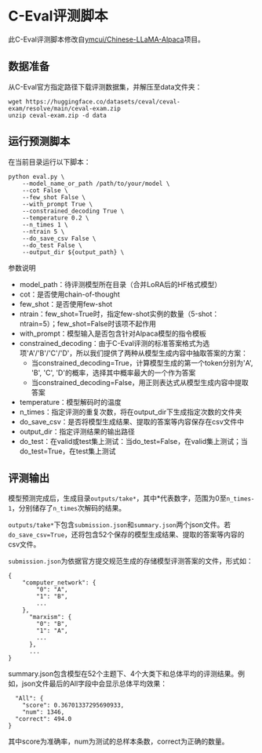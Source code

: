 # C-Eval评测脚本

此C-Eval评测脚本修改自[ymcui/Chinese-LLaMA-Alpaca](https://github.com/ymcui/Chinese-LLaMA-Alpaca)项目。

## 数据准备

从C-Eval官方指定路径下载评测数据集，并解压至data文件夹：

```
wget https://huggingface.co/datasets/ceval/ceval-exam/resolve/main/ceval-exam.zip
unzip ceval-exam.zip -d data
```

## 运行预测脚本

在当前目录运行以下脚本：

```
python eval.py \
    --model_name_or_path /path/to/your/model \
    --cot False \
    --few_shot False \
    --with_prompt True \
    --constrained_decoding True \
    --temperature 0.2 \
    --n_times 1 \
    --ntrain 5 \
    --do_save_csv False \
    --do_test False \
    --output_dir ${output_path} \
```

参数说明

- model_path：待评测模型所在目录（合并LoRA后的HF格式模型）
- cot：是否使用chain-of-thought
- few_shot：是否使用few-shot
- ntrain：few_shot=True时，指定few-shot实例的数量（5-shot：ntrain=5）；few_shot=False时该项不起作用
- with_prompt：模型输入是否包含针对Alpaca模型的指令模板
- constrained_decoding：由于C-Eval评测的标准答案格式为选项'A'/'B'/'C'/'D'，所以我们提供了两种从模型生成内容中抽取答案的方案：
    - 当constrained_decoding=True，计算模型生成的第一个token分别为'A', 'B', 'C', 'D'的概率，选择其中概率最大的一个作为答案
    - 当constrained_decoding=False，用正则表达式从模型生成内容中提取答案
- temperature：模型解码时的温度
- n_times：指定评测的重复次数，将在output_dir下生成指定次数的文件夹
- do_save_csv：是否将模型生成结果、提取的答案等内容保存在csv文件中
- output_dir：指定评测结果的输出路径
- do_test：在valid或test集上测试：当do_test=False，在valid集上测试；当do_test=True，在test集上测试

## 评测输出
模型预测完成后，生成目录`outputs/take*`，其中*代表数字，范围为0至`n_times-1`，分别储存了`n_times`次解码的结果。

`outputs/take*`下包含`submission.json`和`summary.json`两个json文件。若`do_save_csv=True`，还将包含52个保存的模型生成结果、提取的答案等内容的csv文件。

`submission.json`为依据官方提交规范生成的存储模型评测答案的文件，形式如：

```
{
    "computer_network": {
        "0": "A",
        "1": "B",
        ...
    },
      "marxism": {
        "0": "B",
        "1": "A",
        ...
      },
      ...
}
```

summary.json包含模型在52个主题下、4个大类下和总体平均的评测结果。例如，json文件最后的All字段中会显示总体平均效果：

```
  "All": {
    "score": 0.36701337295690933,
    "num": 1346,
  "correct": 494.0
}
```

其中score为准确率，num为测试的总样本条数，correct为正确的数量。
